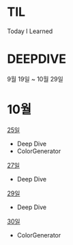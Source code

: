 # TIL
Today I Learned

# DEEPDIVE
9월 19일 ~ 10월 29일
# 10월
[25일](https://github.com/dnrgus1127/TIL/blob/main/Deep%20Dive/10%EC%9B%9425%EC%9D%BC.md)
- Deep Dive
- ColorGenerator

[27일](https://github.com/dnrgus1127/TIL/blob/main/days/2023/10/27%EC%9D%BC.md)
- Deep Dive


[29일](https://github.com/dnrgus1127/TIL/blob/main/days/2023/10/29%EC%9D%BC.md)
- Deep Dive


[30일](https://github.com/dnrgus1127/TIL/tree/main/days/2023/10)
- ColorGenerator

